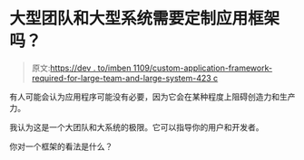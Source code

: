 # 大型团队和大型系统需要定制应用框架吗？

> 原文:[https://dev . to/imben 1109/custom-application-framework-required-for-large-team-and-large-system-423 c](https://dev.to/imben1109/custom-applicaion-framework-necessary-for-large-team-and-large-system-423c)

有人可能会认为应用程序可能没有必要，因为它会在某种程度上阻碍创造力和生产力。

我认为这是一个大团队和大系统的极限。它可以指导你的用户和开发者。

你对一个框架的看法是什么？